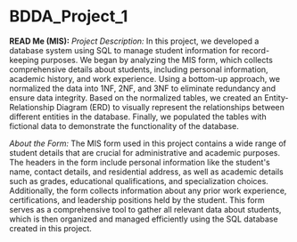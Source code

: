 # BDDA_Project_1

**READ Me (MIS):**
*Project Description:*
In this project, we developed a database system using SQL to manage student information for record-keeping purposes. We began by analyzing the MIS form, which collects comprehensive details about students, including personal information, academic history, and work experience. Using a bottom-up approach, we normalized the data into 1NF, 2NF, and 3NF to eliminate redundancy and ensure data integrity. Based on the normalized tables, we created an Entity-Relationship Diagram (ERD) to visually represent the relationships between different entities in the database. Finally, we populated the tables with fictional data to demonstrate the functionality of the database.

*About the Form:*
The MIS form used in this project contains a wide range of student details that are crucial for administrative and academic purposes. The headers in the form include personal information like the student's name, contact details, and residential address, as well as academic details such as grades, educational qualifications, and specialization choices. Additionally, the form collects information about any prior work experience, certifications, and leadership positions held by the student. This form serves as a comprehensive tool to gather all relevant data about students, which is then organized and managed efficiently using the SQL database created in this project.
